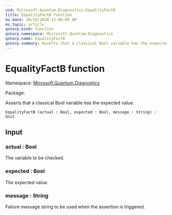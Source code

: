 ```yaml
---
uid: Microsoft.Quantum.Diagnostics.EqualityFactB
title: EqualityFactB function
ms.date: 10/16/2020 12:00:00 AM
ms.topic: article
qsharp.kind: function
qsharp.namespace: Microsoft.Quantum.Diagnostics
qsharp.name: EqualityFactB
qsharp.summary: Asserts that a classical Bool variable has the expected value.
---
```


# EqualityFactB function

Namespace: [Microsoft.Quantum.Diagnostics](xref:Microsoft.Quantum.Diagnostics)

Package: [](https://nuget.org/packages/)


Asserts that a classical Bool variable has the expected value.

```Q#
EqualityFactB (actual : Bool, expected : Bool, message : String) : Unit
```


## Input

### actual : Bool

The variable to be checked.


### expected : Bool

The expected value.


### message : String

Failure message string to be used when the assertion is triggered.

